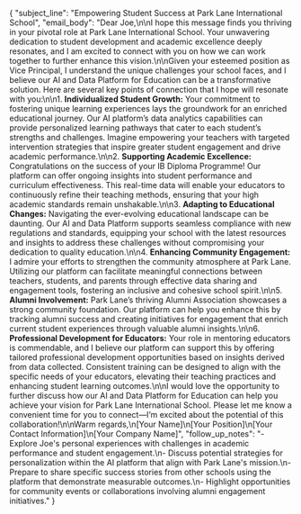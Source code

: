 {
  "subject_line": "Empowering Student Success at Park Lane International School",
  "email_body": "Dear Joe,\n\nI hope this message finds you thriving in your pivotal role at Park Lane International School. Your unwavering dedication to student development and academic excellence deeply resonates, and I am excited to connect with you on how we can work together to further enhance this vision.\n\nGiven your esteemed position as Vice Principal, I understand the unique challenges your school faces, and I believe our AI and Data Platform for Education can be a transformative solution. Here are several key points of connection that I hope will resonate with you:\n\n1. **Individualized Student Growth:** Your commitment to fostering unique learning experiences lays the groundwork for an enriched educational journey. Our AI platform’s data analytics capabilities can provide personalized learning pathways that cater to each student’s strengths and challenges. Imagine empowering your teachers with targeted intervention strategies that inspire greater student engagement and drive academic performance.\n\n2. **Supporting Academic Excellence:** Congratulations on the success of your IB Diploma Programme! Our platform can offer ongoing insights into student performance and curriculum effectiveness. This real-time data will enable your educators to continuously refine their teaching methods, ensuring that your high academic standards remain unshakable.\n\n3. **Adapting to Educational Changes:** Navigating the ever-evolving educational landscape can be daunting. Our AI and Data Platform supports seamless compliance with new regulations and standards, equipping your school with the latest resources and insights to address these challenges without compromising your dedication to quality education.\n\n4. **Enhancing Community Engagement:** I admire your efforts to strengthen the community atmosphere at Park Lane. Utilizing our platform can facilitate meaningful connections between teachers, students, and parents through effective data sharing and engagement tools, fostering an inclusive and cohesive school spirit.\n\n5. **Alumni Involvement:** Park Lane’s thriving Alumni Association showcases a strong community foundation. Our platform can help you enhance this by tracking alumni success and creating initiatives for engagement that enrich current student experiences through valuable alumni insights.\n\n6. **Professional Development for Educators:** Your role in mentoring educators is commendable, and I believe our platform can support this by offering tailored professional development opportunities based on insights derived from data collected. Consistent training can be designed to align with the specific needs of your educators, elevating their teaching practices and enhancing student learning outcomes.\n\nI would love the opportunity to further discuss how our AI and Data Platform for Education can help you achieve your vision for Park Lane International School. Please let me know a convenient time for you to connect—I’m excited about the potential of this collaboration!\n\nWarm regards,\n[Your Name]\n[Your Position]\n[Your Contact Information]\n[Your Company Name]",
  "follow_up_notes": "- Explore Joe's personal experiences with challenges in academic performance and student engagement.\n- Discuss potential strategies for personalization within the AI platform that align with Park Lane's mission.\n- Prepare to share specific success stories from other schools using the platform that demonstrate measurable outcomes.\n- Highlight opportunities for community events or collaborations involving alumni engagement initiatives."
}